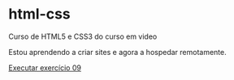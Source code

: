 # html-css
 Curso de HTML5 e CSS3 do curso em video

 Estou aprendendo a criar sites e agora a hospedar remotamente.

 <a href='https://alexsidius.github.io/html-css/Exercicios/ex009/index.html'>Executar exercício 09</a>
